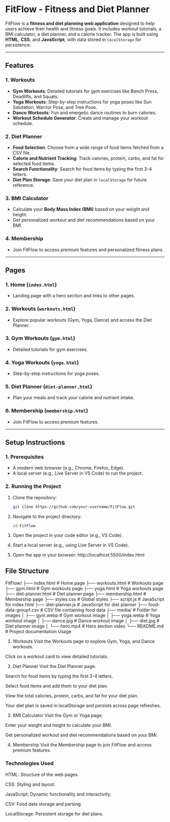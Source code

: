 # FitFlow - Fitness and Diet Planner

FitFlow is a **fitness and diet planning web application** designed to help users achieve their health and fitness goals. It includes workout tutorials, a BMI calculator, a diet planner, and a calorie tracker. The app is built using **HTML**, **CSS**, and **JavaScript**, with data stored in `localStorage` for persistence.

---

## Features

### 1. Workouts
- **Gym Workouts**: Detailed tutorials for gym exercises like Bench Press, Deadlifts, and Squats.
- **Yoga Workouts**: Step-by-step instructions for yoga poses like Sun Salutation, Warrior Pose, and Tree Pose.
- **Dance Workouts**: Fun and energetic dance routines to burn calories.
- **Workout Schedule Generator**: Create and manage your workout schedule.

### 2. Diet Planner
- **Food Selection**: Choose from a wide range of food items fetched from a CSV file.
- **Calorie and Nutrient Tracking**: Track calories, protein, carbs, and fat for selected food items.
- **Search Functionality**: Search for food items by typing the first 3-4 letters.
- **Diet Plan Storage**: Save your diet plan in `localStorage` for future reference.

### 3. BMI Calculator
- Calculate your **Body Mass Index (BMI)** based on your weight and height.
- Get personalized workout and diet recommendations based on your BMI.

### 4. Membership
- Join FitFlow to access premium features and personalized fitness plans.

---

## Pages

### 1. Home (`index.html`)
- Landing page with a hero section and links to other pages.

### 2. Workouts (`workouts.html`)
- Explore popular workouts (Gym, Yoga, Dance) and access the Diet Planner.

### 3. Gym Workouts (`gym.html`)
- Detailed tutorials for gym exercises.

### 4. Yoga Workouts (`yoga.html`)
- Step-by-step instructions for yoga poses.

### 5. Diet Planner (`diet-planner.html`)
- Plan your meals and track your calorie and nutrient intake.

### 6. Membership (`membership.html`)
- Join FitFlow to access premium features.

---

## Setup Instructions

### 1. Prerequisites
- A modern web browser (e.g., Chrome, Firefox, Edge).
- A local server (e.g., Live Server in VS Code) to run the project.

### 2. Running the Project
1. Clone the repository:
   ```bash
   git clone https://github.com/your-username/FitFlow.git
2. Navigate to the project directory:
   ```bash
   cd FitFlow
3. Open the project in your code editor (e.g., VS Code).

4. Start a local server (e.g., using Live Server in VS Code).

5. Open the app in your browser:
   http://localhost:5500/index.html
   
## File Structure
FitFlow/
├── index.html                # Home page
├── workouts.html             # Workouts page
├── gym.html                  # Gym workouts page
├── yoga.html                 # Yoga workouts page
├── diet-planner.html         # Diet planner page
├── membership.html           # Membership page
├── styles.css                # Global styles
├── script.js                 # JavaScript for index.html
├── diet-planner.js           # JavaScript for diet planner
├── food-data-group1.csv      # CSV file containing food data
├── media/                    # Folder for images
│   ├── gym.webp              # Gym workout image
│   ├── yoga.webp             # Yoga workout image
│   ├── dance.jpg             # Dance workout image
│   ├── diet.jpg              # Diet planner image
│   └── hero.mp4              # Hero section video
└── README.md                 # Project documentation
Usage
1. Workouts
Visit the Workouts page to explore Gym, Yoga, and Dance workouts.

Click on a workout card to view detailed tutorials.

2. Diet Planner
Visit the Diet Planner page.

Search for food items by typing the first 3-4 letters.

Select food items and add them to your diet plan.

View the total calories, protein, carbs, and fat for your diet plan.

Your diet plan is saved in localStorage and persists across page refreshes.

3. BMI Calculator
Visit the Gym or Yoga page.

Enter your weight and height to calculate your BMI.

Get personalized workout and diet recommendations based on your BMI.

4. Membership
Visit the Membership page to join FitFlow and access premium features.

### Technologies Used
HTML: Structure of the web pages.

CSS: Styling and layout.

JavaScript: Dynamic functionality and interactivity.

CSV: Food data storage and parsing.

LocalStorage: Persistent storage for diet plans.
